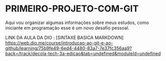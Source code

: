 # PRIMEIRO-PROJETO-COM-GIT
Aqui vou organizar algumas informações sobre meus estudos, como iniciante em programação esse é um novo desafio pessoal.

LINK DA AULA DA DIO :  [SINTAXE BASICA MARKDOWN] https://web.dio.me/course/introducao-ao-git-e-ao-github/learning/75b9fe49-6ed4-4480-83a7-7e37fc356aa9?back=/track/decola-tech-3a-edicao&tab=undefined&moduleId=undefined
